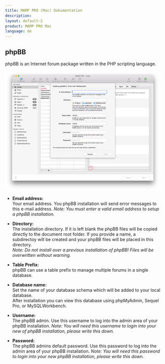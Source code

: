 ```yaml
---
title: MAMP PRO (Mac) Dokumentation
description: 
layout: default-2
product: MAMP PRO Mac
language: de
---
```


## phpBB

phpBB is an Internet forum package written in the PHP scripting language. 

![MAMP](phpBB.png)

*  **Email address:**  
   Your email address. You phpBB installation will send error messages to this e-mail address.
   *Note: You must enter a valid email address to setup a phpBB installation.*

*  **Directory:**  
   The installation directory. If it is left blank the phpBB files will be copied directly to the document root folder. If you provide a name, a subdirectoy will be created and your phpBB files will be placed in this directory.  
   *Note: Do not install over a previous installation of phpBB! Files will be overwritten without warning.*  

*  **Table Prefix:**  
   phpBB can use a table prefix to manage multiple forums in a single database. 

*  **Database name:**  
   Set the name of your database schema which will be added to your local database.  
   After installation you can view this database using phpMyAdmin, Sequel Pro, or MySQLWorkbench. 
 
*  **Username:**  
   The phpBB admin. Use this username to log into the admin area of your phpBB installation. 
   *Note: You will need this username to login into your new of phpBB installation, please write this down.*  

*  **Password:**  
   The phpBB admins default password. Use this password to log into the admin area of your phpBB installation.
   *Note: You will need this password to login into your new phpBB installation, please write this down.*
